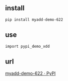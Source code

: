 ## install

```
pip install myadd-demo-622
```

## use

```
import pypi_demo_xdd
```



## url

[myadd-demo-622 · PyPI](https://pypi.org/project/myadd-demo-622/)

